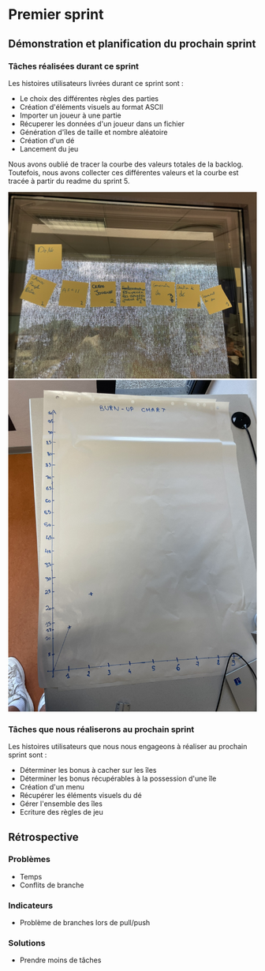 # Premier sprint

## Démonstration et planification du prochain sprint

### Tâches réalisées durant ce sprint

Les histoires utilisateurs livrées durant ce sprint sont : 

- Le choix des différentes règles des parties
- Création d'éléments visuels au format ASCII
- Importer un joueur à une partie
- Récuperer les données d'un joueur dans un fichier
- Génération d'îles de taille et nombre aléatoire
- Création d'un dé
- Lancement du jeu

Nous avons oublié de tracer la courbe des valeurs totales de la backlog. Toutefois, nous avons collecter ces différentes valeurs et la courbe est tracée à partir du readme du sprint 5.

![](./taskDone.JPEG)
![](./burnUpChart.JPEG)

### Tâches que nous réaliserons au prochain sprint

Les histoires utilisateurs que nous nous engageons à réaliser au prochain sprint sont : 

- Déterminer les bonus à cacher sur les îles
- Déterminer les bonus récupérables à la possession d'une île
- Création d'un menu
- Récupérer les éléments visuels du dé
- Gérer l'ensemble des îles
- Ecriture des règles de jeu

## Rétrospective 

### Problèmes

- Temps
- Conflits de branche

### Indicateurs

- Problème de branches lors de pull/push

### Solutions

- Prendre moins de tâches